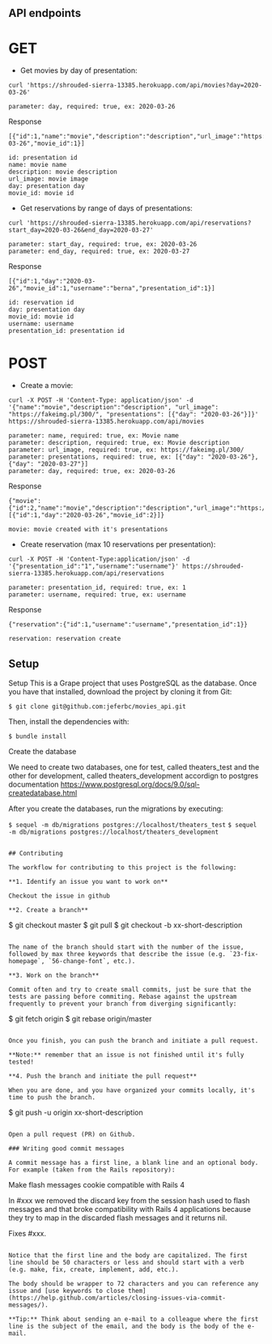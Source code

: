 ## API endpoints

# GET
* Get movies by day of presentation:
```
curl 'https://shrouded-sierra-13385.herokuapp.com/api/movies?day=2020-03-26'
```
```
parameter: day, required: true, ex: 2020-03-26
```
Response
```
[{"id":1,"name":"movie","description":"description","url_image":"https://fakeimg.pl/300/","day":"2020-03-26","movie_id":1}]
```
```
id: presentation id
name: movie name 
description: movie description
url_image: movie image
day: presentation day
movie_id: movie id
```
* Get reservations by range of days of presentations:
```
curl 'https://shrouded-sierra-13385.herokuapp.com/api/reservations?start_day=2020-03-26&end_day=2020-03-27'
```
```
parameter: start_day, required: true, ex: 2020-03-26
parameter: end_day, required: true, ex: 2020-03-27
```
Response
```
[{"id":1,"day":"2020-03-26","movie_id":1,"username":"berna","presentation_id":1}]
```
```
id: reservation id
day: presentation day 
movie_id: movie id
username: username
presentation_id: presentation id
```

# POST
* Create a movie:
```
curl -X POST -H 'Content-Type: application/json' -d '{"name":"movie","description":"description", "url_image": "https://fakeimg.pl/300/", "presentations": [{"day": "2020-03-26"}]}' https://shrouded-sierra-13385.herokuapp.com/api/movies
```
```
parameter: name, required: true, ex: Movie name
parameter: description, required: true, ex: Movie description
parameter: url_image, required: true, ex: https://fakeimg.pl/300/
parameter: presentations, required: true, ex: [{"day": "2020-03-26"}, {"day": "2020-03-27"}]
parameter: day, required: true, ex: 2020-03-26
```
Response
```
{"movie":{"id":2,"name":"movie","description":"description","url_image":"https://fakeimg.pl/300/","presentations":[{"id":1,"day":"2020-03-26","movie_id":2}]}
```
```
movie: movie created with it's presentations
```
* Create reservation (max 10 reservations per presentation):
```
curl -X POST -H 'Content-Type:application/json' -d '{"presentation_id":"1","username":"username"}' https://shrouded-sierra-13385.herokuapp.com/api/reservations
```
```
parameter: presentation_id, required: true, ex: 1
parameter: username, required: true, ex: username
```
Response
```
{"reservation":{"id":1,"username":"username","presentation_id":1}}
```
```
reservation: reservation create
```
## Setup

Setup
This is a Grape project that uses PostgreSQL as the database. Once you have that installed,
download the project by cloning it from Git:
```
$ git clone git@github.com:jeferbc/movies_api.git
```
Then, install the dependencies with:

```
$ bundle install
```

Create the database

We need to create two databases, one for test, called theaters_test and the other for development, 
called theaters_development accordign to postgres documentation
https://www.postgresql.org/docs/9.0/sql-createdatabase.html

After you create the databases, run the migrations by executing:

```$ sequel -m db/migrations postgres://localhost/theaters_test```
```$ sequel -m db/migrations postgres://localhost/theaters_development```
```

## Contributing

The workflow for contributing to this project is the following:

**1. Identify an issue you want to work on**

Checkout the issue in github

**2. Create a branch**

```
$ git checkout master
$ git pull
$ git checkout -b xx-short-description
```

The name of the branch should start with the number of the issue, followed by max three keywords that describe the issue (e.g. `23-fix-homepage`, `56-change-font`, etc.).

**3. Work on the branch**

Commit often and try to create small commits, just be sure that the tests are passing before commiting. Rebase against the upstream frequently to prevent your branch from diverging significantly:

```
$ git fetch origin
$ git rebase origin/master
```

Once you finish, you can push the branch and initiate a pull request.

**Note:** remember that an issue is not finished until it's fully tested!

**4. Push the branch and initiate the pull request**

When you are done, and you have organized your commits locally, it's time to push the branch.

```
$ git push -u origin xx-short-description
```

Open a pull request (PR) on Github.

### Writing good commit messages

A commit message has a first line, a blank line and an optional body. For example (taken from the Rails repository):

```
Make flash messages cookie compatible with Rails 4

In #xxx we removed the discard key from the session hash used to flash
messages and that broke compatibility with Rails 4 applications because they
try to map in the discarded flash messages and it returns nil.

Fixes #xxx.
```

Notice that the first line and the body are capitalized. The first line should be 50 characters or less and should start with a verb (e.g. make, fix, create, implement, add, etc.).

The body should be wrapper to 72 characters and you can reference any issue and [use keywords to close them](https://help.github.com/articles/closing-issues-via-commit-messages/).

**Tip:** Think about sending an e-mail to a colleague where the first line is the subject of the email, and the body is the body of the e-mail.
